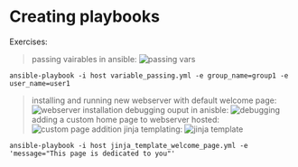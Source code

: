 # Creating playbooks

Exercises:
> passing vairables in ansible: ![passing vars](variable_passing.yml)
```
ansible-playbook -i host variable_passing.yml -e group_name=group1 -e user_name=user1
```
> installing and running new webserver with default welcome page: ![webserver installation](installing_webserver.yml)
> debugging ouput in anisble: ![debugging](debug_output.yml)
> adding a custom home page to webserver hosted: ![custom page addition](custom_page_webserver.yml)
> jinja templating: ![jinja template](jinja_template_welcome_page.yml)

```
ansible-playbook -i host jinja_template_welcome_page.yml -e 'message="This page is dedicated to you"'
```